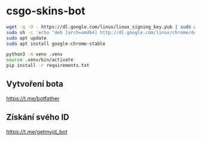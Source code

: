 # csgo-skins-bot

```bash
wget -q -O - https://dl.google.com/linux/linux_signing_key.pub | sudo apt-key add -
sudo sh -c 'echo "deb [arch=amd64] http://dl.google.com/linux/chrome/deb/ stable main" >> /etc/apt/sources.list.d/google-chrome.list'
sudo apt update
sudo apt install google-chrome-stable

python3 -m venv .venv
source .venv/bin/activate
pip install -r requirements.txt
```

## Vytvoření bota

<https://t.me/botfather>

## Získání svého ID

<https://t.me/getmyid_bot>
